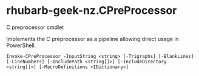# rhubarb-geek-nz.CPreProcessor
C preprocessor cmdlet

Implements the C preprocessor as a pipeline allowing direct usage in PowerShell.

```
Invoke-CPreProcessor -InputString <string> [-Trigraphs] [-BlankLines] [-LineNumbers] [-IncludePath <string[]>] [-IncludeDirectory <string[]>] [-MacroDefinitions <IDictionary>]
```
